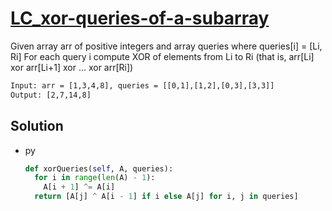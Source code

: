# [LC_xor-queries-of-a-subarray](https://leetcode.com/problems/xor-queries-of-a-subarray)

Given array arr of positive integers and array queries where queries[i] = [Li, Ri]
For each query i compute XOR of elements from Li to Ri (that is, arr[Li] xor arr[Li+1] xor ... xor arr[Ri])

```txt
Input: arr = [1,3,4,8], queries = [[0,1],[1,2],[0,3],[3,3]]
Output: [2,7,14,8]
```

## Solution

* py

  ```py
  def xorQueries(self, A, queries):
    for i in range(len(A) - 1):
      A[i + 1] ^= A[i]
    return [A[j] ^ A[i - 1] if i else A[j] for i, j in queries]
  ```
